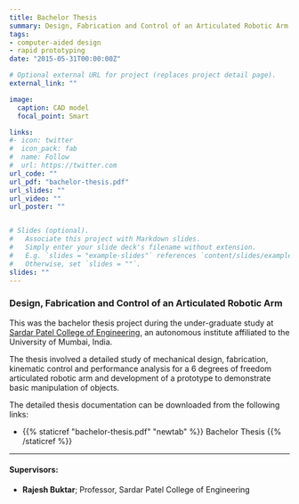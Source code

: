 ```yaml
---
title: Bachelor Thesis
summary: Design, Fabrication and Control of an Articulated Robotic Arm
tags:
- computer-aided design
- rapid prototyping
date: "2015-05-31T00:00:00Z"

# Optional external URL for project (replaces project detail page).
external_link: ""

image:
  caption: CAD model
  focal_point: Smart

links:
#- icon: twitter
#  icon_pack: fab
#  name: Follow
#  url: https://twitter.com
url_code: ""
url_pdf: "bachelor-thesis.pdf"
url_slides: ""
url_video: ""
url_poster: ""


# Slides (optional).
#   Associate this project with Markdown slides.
#   Simply enter your slide deck's filename without extension.
#   E.g. `slides = "example-slides"` references `content/slides/example-slides.md`.
#   Otherwise, set `slides = ""`.
slides: ""
---
```


### Design, Fabrication and Control of an Articulated Robotic Arm

This was the bachelor thesis project during the under-graduate study at [Sardar Patel College of Engineering](http://spce.ac.in/), an autonomous institute affiliated to the University of Mumbai, India.  

The thesis involved a detailed study of mechanical design, fabrication, kinematic control and performance analysis for a 6 degrees of freedom articulated robotic arm and development of a prototype to demonstrate basic manipulation of objects.

The detailed thesis documentation can be downloaded from the following links:

- {{% staticref "bachelor-thesis.pdf" "newtab" %}} Bachelor Thesis {{% /staticref %}}


---

#### Supervisors:

- **Rajesh Buktar**; Professor, Sardar Patel College of Engineering  
